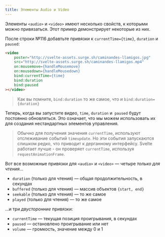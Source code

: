 ```yaml
---
title: Элементы Audio и Video
---
```


Элементы `<audio>` и `<video>` имеют несколько свойств, к которыми можно привязаться. Этот пример демонстрирует некоторые из них.

После строки №116 добавтьте привязки к `currentTime={time}`, `duration` и `paused`:

```html
<video
	poster="http://svelte-assets.surge.sh/caminandes-llamigos.jpg"
	src="http://svelte-assets.surge.sh/caminandes-llamigos.mp4"
	on:mousemove={handleMousemove}
	on:mousedown={handleMousedown}
	bind:currentTime={time}
	bind:duration
	bind:paused
></video>
```

> Как вы помните, `bind:duration` то же самое, что и `bind:duration={duration}`

Теперь, когда вы запустите видео, `time`, `duration` и` paused` будут постоянно обновляться. Это означает, что мы можем использовать их для создания нестандартных элементов управления.

> Обычно для получения значения `currentTime`, используют отслеживание событий `timeupdate`. Но эти события запускаются слишком редко, что приводит к дерганному интерфейсу. Svelte работает лучше - он проверяет `currentTime`, используя `requestAnimationFrame`.

Вот все возможные привязки для `<audio>` и `<video>` — четыре *только для чтения*...

* `duration` (только для чтения) — общая продолжительность, в секундах
* `buffered` (только для чтения) — массив объектов `{start, end}`
* `seekable` (только для чтения) — то же самое
* `played` (только для чтения) — то же самое

...и три *двусторонние* привязки:

* `currentTime` — текущая позиция проигрывания, в секундах
* `paused` — остановлено проигрывание или нет
* `volume` — громкость, значение между 0 и 1